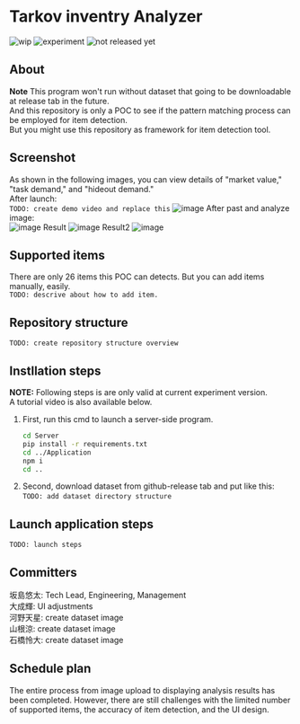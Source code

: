 # Tarkov inventry Analyzer
![wip](https://img.shields.io/badge/WIP%20-red)
![experiment](https://img.shields.io/badge/experiment-purple)
![not released yet](https://img.shields.io/badge/not_released-yet-yellow)
## About
**Note** This program won't run without dataset that going to be downloadable at release tab in the future.  
And this repository is only a POC to see if the pattern matching process can be employed for item detection.  
But you might use this repository as framework for item detection tool.  
## Screenshot
As shown in the following images, you can view details of "market value," "task demand," and "hideout demand."  
After launch:  
```TODO: create demo video and replace this```
![image](./resources/1.png)
After past and analyze image:  
![image](./resources/2.png)
Result
![image](./resources/3.png)
Result2
![image](./resources/4.png)
## Supported items
There are only 26 items this POC can detects. But you can add items manually, easily.  
```TODO: descrive about how to add item.```
## Repository structure
```TODO: create repository structure overview```

## Instllation steps
**NOTE:** Following steps is are only valid at current experiment version.  
A tutorial video is also available below.  
1. First, run this cmd to launch a server-side program.  
    ```bash
    cd Server
    pip install -r requirements.txt
    cd ../Application
    npm i
    cd ..
    ```
1. Second, download dataset from github-release tab and put like this:
```TODO: add dataset directory structure```
## Launch application steps
```TODO: launch steps```
## Committers
坂島悠太: Tech Lead, Engineering, Management  
大成輝: UI adjustments  
河野天星: create dataset image  
山根涼: create dataset image  
石橋怜大: create dataset image 

## Schedule plan
The entire process from image upload to displaying analysis results has been completed. However, there are still challenges with the limited number of supported items, the accuracy of item detection, and the UI design.